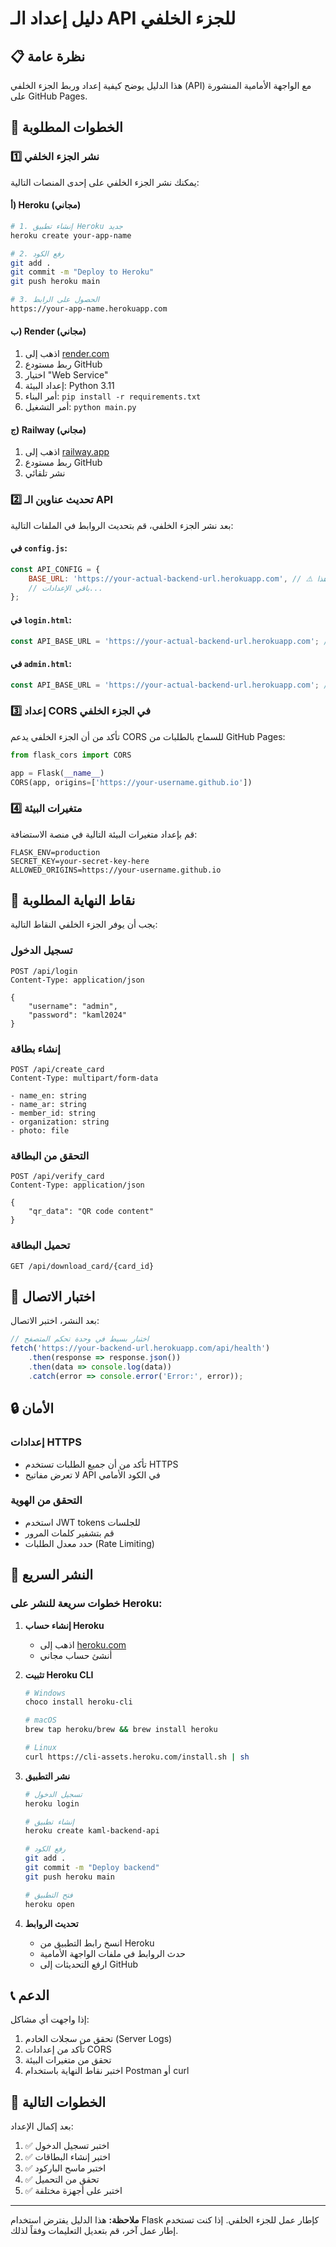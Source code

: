 # دليل إعداد الـ API للجزء الخلفي

## 📋 نظرة عامة

هذا الدليل يوضح كيفية إعداد وربط الجزء الخلفي (API) مع الواجهة الأمامية المنشورة على GitHub Pages.

## 🔧 الخطوات المطلوبة

### 1️⃣ نشر الجزء الخلفي

يمكنك نشر الجزء الخلفي على إحدى المنصات التالية:

#### أ) Heroku (مجاني)
```bash
# 1. إنشاء تطبيق Heroku جديد
heroku create your-app-name

# 2. رفع الكود
git add .
git commit -m "Deploy to Heroku"
git push heroku main

# 3. الحصول على الرابط
https://your-app-name.herokuapp.com
```

#### ب) Render (مجاني)
1. اذهب إلى [render.com](https://render.com)
2. ربط مستودع GitHub
3. اختيار "Web Service"
4. إعداد البيئة: Python 3.11
5. أمر البناء: `pip install -r requirements.txt`
6. أمر التشغيل: `python main.py`

#### ج) Railway (مجاني)
1. اذهب إلى [railway.app](https://railway.app)
2. ربط مستودع GitHub
3. نشر تلقائي

### 2️⃣ تحديث عناوين الـ API

بعد نشر الجزء الخلفي، قم بتحديث الروابط في الملفات التالية:

#### في `config.js`:
```javascript
const API_CONFIG = {
    BASE_URL: 'https://your-actual-backend-url.herokuapp.com', // ⚠️ حدث هذا
    // باقي الإعدادات...
};
```

#### في `login.html`:
```javascript
const API_BASE_URL = 'https://your-actual-backend-url.herokuapp.com'; // ⚠️ حدث هذا
```

#### في `admin.html`:
```javascript
const API_BASE_URL = 'https://your-actual-backend-url.herokuapp.com'; // ⚠️ حدث هذا
```

### 3️⃣ إعداد CORS في الجزء الخلفي

تأكد من أن الجزء الخلفي يدعم CORS للسماح بالطلبات من GitHub Pages:

```python
from flask_cors import CORS

app = Flask(__name__)
CORS(app, origins=['https://your-username.github.io'])
```

### 4️⃣ متغيرات البيئة

قم بإعداد متغيرات البيئة التالية في منصة الاستضافة:

```
FLASK_ENV=production
SECRET_KEY=your-secret-key-here
ALLOWED_ORIGINS=https://your-username.github.io
```

## 🔗 نقاط النهاية المطلوبة

يجب أن يوفر الجزء الخلفي النقاط التالية:

### تسجيل الدخول
```
POST /api/login
Content-Type: application/json

{
    "username": "admin",
    "password": "kaml2024"
}
```

### إنشاء بطاقة
```
POST /api/create_card
Content-Type: multipart/form-data

- name_en: string
- name_ar: string  
- member_id: string
- organization: string
- photo: file
```

### التحقق من البطاقة
```
POST /api/verify_card
Content-Type: application/json

{
    "qr_data": "QR code content"
}
```

### تحميل البطاقة
```
GET /api/download_card/{card_id}
```

## 🧪 اختبار الاتصال

بعد النشر، اختبر الاتصال:

```javascript
// اختبار بسيط في وحدة تحكم المتصفح
fetch('https://your-backend-url.herokuapp.com/api/health')
    .then(response => response.json())
    .then(data => console.log(data))
    .catch(error => console.error('Error:', error));
```

## 🔒 الأمان

### إعدادات HTTPS
- تأكد من أن جميع الطلبات تستخدم HTTPS
- لا تعرض مفاتيح API في الكود الأمامي

### التحقق من الهوية
- استخدم JWT tokens للجلسات
- قم بتشفير كلمات المرور
- حدد معدل الطلبات (Rate Limiting)

## 🚀 النشر السريع

### خطوات سريعة للنشر على Heroku:

1. **إنشاء حساب Heroku**
   - اذهب إلى [heroku.com](https://heroku.com)
   - أنشئ حساب مجاني

2. **تثبيت Heroku CLI**
   ```bash
   # Windows
   choco install heroku-cli
   
   # macOS
   brew tap heroku/brew && brew install heroku
   
   # Linux
   curl https://cli-assets.heroku.com/install.sh | sh
   ```

3. **نشر التطبيق**
   ```bash
   # تسجيل الدخول
   heroku login
   
   # إنشاء تطبيق
   heroku create kaml-backend-api
   
   # رفع الكود
   git add .
   git commit -m "Deploy backend"
   git push heroku main
   
   # فتح التطبيق
   heroku open
   ```

4. **تحديث الروابط**
   - انسخ رابط التطبيق من Heroku
   - حدث الروابط في ملفات الواجهة الأمامية
   - ارفع التحديثات إلى GitHub

## 📞 الدعم

إذا واجهت أي مشاكل:

1. تحقق من سجلات الخادم (Server Logs)
2. تأكد من إعدادات CORS
3. تحقق من متغيرات البيئة
4. اختبر نقاط النهاية باستخدام Postman أو curl

## 🎯 الخطوات التالية

بعد إكمال الإعداد:

1. ✅ اختبر تسجيل الدخول
2. ✅ اختبر إنشاء البطاقات
3. ✅ اختبر ماسح الباركود
4. ✅ تحقق من التحميل
5. ✅ اختبر على أجهزة مختلفة

---

**ملاحظة:** هذا الدليل يفترض استخدام Flask كإطار عمل للجزء الخلفي. إذا كنت تستخدم إطار عمل آخر، قم بتعديل التعليمات وفقاً لذلك.

